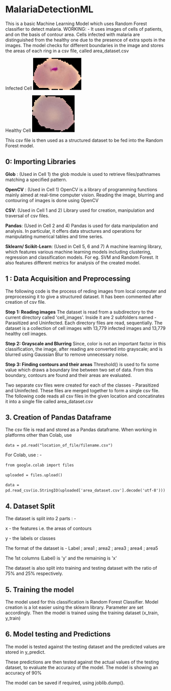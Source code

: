# MalariaDetectionML
This is a basic Machine Learning Model which uses Random Forest classifier to detect malaria.
WORKING: -
It uses images of cells of patients, and on the basis of contour area. Cells infected with malaria are distinguished from the healthy one due to the presence of extra spots in the images. The model checks for different boundaries in the image and stores the areas of each ring in a csv file, called area_dataset.csv

Infected Cell
![Infected Cell](/cell_images/Parasitized/C33P1thinF_IMG_20150619_120645a_cell_216.png)

Healthy Cell
![Healthy Cell](/cell_images/Uninfected/C1_thinF_IMG_20150604_104722_cell_115.png)

This csv file is then used as a structured dataset to be fed into the Random Forest model.

## 0: Importing Libraries
**Glob** : (Used in Cell 1) the glob module is used to retrieve files/pathnames matching a specified pattern.

**OpenCV** : (Used in Cell 1) OpenCV is a library of programming functions mainly aimed at real-time computer vision. Reading the image, blurring and contouring of images is done using OpenCV

**CSV**: (Used in Cell 1 and 2) Library used for creation, manipulation and traversal of csv files.

**Pandas**: (Used in Cell 2 and 4) Pandas is used for data manipulation and analysis. In particular, it offers data structures and operations for manipulating numerical tables and time series.

**Sklearn/ Scikit-Learn**: (Used in Cell 5, 6 and 7) A machine learning library, which features various machine learning models including clustering, regression and classification models. For eg. SVM and Random Forest. It also features different metrics for analysis of the created model.

## 1 : Data Acquisition and Preprocessing
The following code is the process of reding images from local computer and preprocessing it to give a structured dataset. It has been commented after creation of csv file.

**Step 1: Reading images**
The dataset is read from a subdirectory to the current directory called 'cell_images'. Inside it are 2 subfolders named - Parasitized and Uninfected. Each directory files are read, sequentially. The dataset is a collection of cell images with 13,779 infected images and 13,779 healthy cell images.

**Step 2: Grayscale and Blurring**
Since, color is not an important factor in this classification, the image, after reading are converted into grayscale; and is blurred using Gaussian Blur to remove unnecessary noise.

**Step 3: Finding contours and their areas**
Threshold() is used to fix some value which draws a boundary line between two set of data. From this boundary, contours are found and their areas are evaluated.

Two separate csv files were created for each of the classes - Parasitized and Uninfected. These files are merged together to form a single csv file.
The following code reads all csv files in the given location and concatinates it into a single file called area_dataset.csv

## 3. Creation of Pandas Dataframe
The csv file is read and stored as a Pandas dataframe. When working in platforms other than Colab, use

`data = pd.read("location_of_file/filename.csv")`

For Colab, use : - 

`from google.colab import files`

`uploaded = files.upload()`

`data = pd.read_csv(io.StringIO(uploaded['area_dataset.csv'].decode('utf-8')))`

## 4. Dataset Split
The dataset is split into 2 parts : -

x - the features i.e. the areas of contours

y - the labels or classes

The format of the dataset is - Label ; area1 ; area2 ; area3 ; area4 ; area5

The 1st columns (Label) is 'y' and the remaining is 'x'

The dataset is also split into training and testing dataset with the ratio of 75% and 25% respectively.

## 5. Training the model
The model used for this classification is Random Forest Classifier. Model creation is a lot easier using the sklearn library. Parameter are set accordingly. Then the model is trained using the training dataset (x_train, y_train)

## 6. Model testing and Predictions
The model is tested against the testing dataset and the predicted values are stored in y_predict.

These predictions are then tested against the actual values of the testing dataset, to evaluate the accuracy of the model. The model is showing an accuracy of 90%

The model can be saved if required, using joblib.dump().

